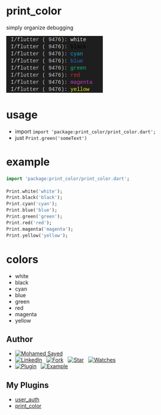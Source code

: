 # print_color

simply organize debugging

![screenshot](screenshot.png)


# usage
* import `import 'package:print_color/print_color.dart';`
* just `Print.green('someText')`


# example
```dart
import 'package:print_color/print_color.dart';

Print.white('white');
Print.black('black');
Print.cyan('cyan');
Print.blue('blue');
Print.green('green');
Print.red('red');
Print.magenta('magenta');
Print.yellow('yellow');
```


# colors

* white
* black
* cyan
* blue
* green
* red
* magenta
* yellow


## Author
* [![Mohamed Sayed](https://www.iconninja.com/files/419/56/10/online-google-search-browser-internet-chrome-website-icon.png)](https://msayed.net)
* [![LinkedIn](https://img.shields.io/badge/LinkedIn-in-0e76a8)](http://linkedin.msayed.net) &nbsp; [![Fork](https://img.shields.io/github/forks/MohamedSayed95/print_color?style=social)](https://github.com/MohamedSayed95/print_color/fork) &nbsp; [![Star](https://img.shields.io/github/stars/MohamedSayed95/print_color?style=social)](https://github.com/MohamedSayed95/print_color/star) &nbsp; [![Watches](https://img.shields.io/github/watchers/MohamedSayed95/print_color?style=social)](https://github.com/MohamedSayed95/print_color/) 
* [![Plugin](https://img.shields.io/badge/Get%20library-pub-blue)](https://pub.dev/packages/print_color) &nbsp; [![Example](https://img.shields.io/badge/Example-Ex-success)](https://pub.dev/packages/print_color#-example-tab-)

## My Plugins
* [user_auth](https://pub.dev/packages/user_auth)
* [print_color](https://pub.dev/packages/print_color)

